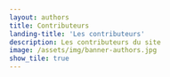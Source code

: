 ```yaml
---
layout: authors
title: Contributeurs
landing-title: 'Les contributeurs'
description: Les contributeurs du site
image: /assets/img/banner-authors.jpg
show_tile: true
---
```

